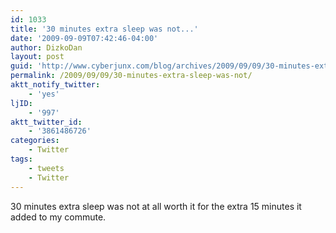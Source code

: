 ```yaml
---
id: 1033
title: '30 minutes extra sleep was not...'
date: '2009-09-09T07:42:46-04:00'
author: DizkoDan
layout: post
guid: 'http://www.cyberjunx.com/blog/archives/2009/09/09/30-minutes-extra-sleep-was-not/'
permalink: /2009/09/09/30-minutes-extra-sleep-was-not/
aktt_notify_twitter:
    - 'yes'
ljID:
    - '997'
aktt_twitter_id:
    - '3861486726'
categories:
    - Twitter
tags:
    - tweets
    - Twitter
---
```


30 minutes extra sleep was not at all worth it for the extra 15 minutes it added to my commute.